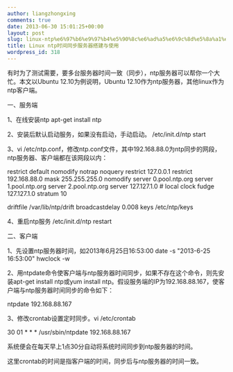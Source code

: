 ```yaml
---
author: liangzhongxing
comments: true
date: 2013-06-30 15:01:25+00:00
layout: post
slug: linux-ntp%e6%97%b6%e9%97%b4%e5%90%8c%e6%ad%a5%e6%9c%8d%e5%8a%a1%e5%99%a8%e6%90%ad%e5%bb%ba%e4%b8%8e%e4%bd%bf%e7%94%a8-2
title: Linux ntp时间同步服务器搭建与使用
wordpress_id: 318
---
```


有时为了测试需要，要多台服务器时间一致（同步），ntp服务器可以帮你一个大忙。本文以Ubuntu 12.10为例说明，Ubuntu 12.10作为ntp服务器，其他linux作为ntp客户端。

一、服务端

1、在线安装ntp
apt-get install ntp

2、安装后默认启动服务，如果没有启动，手动启动。 
/etc/init.d/ntp start

3、vi /etc/ntp.conf，修改ntp.conf文件，其中192.168.88.0为ntp同步的网段，ntp服务器、客户端都在该网段以内：

restrict default nomodify notrap noquery
restrict 127.0.0.1
restrict 192.168.88.0 mask 255.255.255.0 nomodify
server 0.pool.ntp.org
server 1.pool.ntp.org
server 2.pool.ntp.org
server  127.127.1.0     # local clock
fudge   127.127.1.0 stratum 10

driftfile /var/lib/ntp/drift
broadcastdelay  0.008
keys            /etc/ntp/keys

4、重启ntp服务
/etc/init.d/ntp restart

二、客户端

1、先设置ntp服务器时间，如2013年6月25日16:53:00
date -s "2013-6-25 16:53:00"
hwclock -w

2、用ntpdate命令使客户端与ntp服务器时间同步，如果不存在这个命令，则先安装apt-get install ntp或yum install ntp。假设服务端的IP为192.168.88.167，使客户端与ntp服务器时间同步的命令如下：

ntpdate 192.168.88.167

3、修改crontab设置定时同步。vi /etc/crontab

30 01 * * * /usr/sbin/ntpdate 192.168.88.167

系统便会在每天早上1点30分自动将系统时间同步到ntp服务器的时间。

这里crontab的时间是指客户端的时间，同步后与ntp服务器的时间一致。
